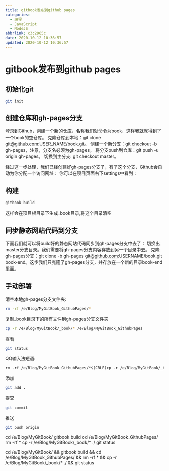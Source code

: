 ```yaml
---
title: gitbook发布到github pages
categories:
  - 编程
  - JavaScript
  - NodeJS
abbrlink: c3c2965c
date: 2020-10-12 10:36:57
updated: 2020-10-12 10:36:57
---
```

# gitbook发布到github pages
## 初始化git
```bash
git init
```
## 创建仓库和gh-pages分支
登录到Github，创建一个新的仓库，名称我们就命令为book，这样我就就得到了一个book的空仓库。
克隆仓库到本地：git clone git@github.com:USER_NAME/book.git。
创建一个新分支：git checkout -b gh-pages，注意，分支名必须为gh-pages。
将分支push到仓库：git push -u origin gh-pages。
切换到主分支: git checkout master。

经过这一步处理，我们已经创建好gh-pages分支了，有了这个分支，Github会自动为你分配一个访问网址：
你可以在项目页面右下settings中看到：

## 构建
```bash
gitbook build
```
这样会在项目根目录下生成_book目录,将这个目录清空
## 同步静态网站代码到分支

下面我们就可以将build好的静态网站代码同步到gh-pages分支中去了：
切换出master分支目录。我们需要将gh-pages分支内容存放到另一个目录中去。
克隆gh-pages分支：git clone -b gh-pages git@github.com:USERNAME/book.git book-end。这步我们只克隆了gh-pages分支，并存放在一个新的目录book-end里面。

## 手动部署
清空本地gh-pages分支文件夹:
```bash
rm -rf /e/Blog/MyGitBook_GithubPages/*
```
复制_book目录下的所有文件到gh-pages分支文件夹
```bash
cp -r /e/Blog/MyGitBook/_book/* /e/Blog/MyGitBook_GithubPages
```
查看
```bash
git status
```
QQ输入法短语:
```txt gitbookfabu
rm -rf /e/Blog/MyGitBook_GithubPages/*$(CRLF)cp -r /e/Blog/MyGitBook/_book/* /e/Blog/MyGitBook_GithubPages$(CRLF)git status$(CRLF)
```
添加
```bash
git add .
```
提交
```bash
git commit
```
推送
```bash
git push origin
```

cd /e/Blog/MyGitBook/
gitbook build
cd /e/Blog/MyGitBook_GithubPages/
rm -rf *
cp -r /e/Blog/MyGitBook/_book/* ./
git status



cd /e/Blog/MyGitBook/ && gitbook build && cd /e/Blog/MyGitBook_GithubPages/ && rm -rf * && cp -r /e/Blog/MyGitBook/_book/* ./ && git status